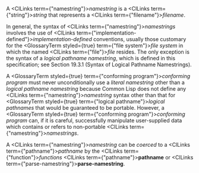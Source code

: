  



A <ClLinks  term={"namestring"}><i>namestring</i></ClLinks> is a <ClLinks  term={"string"}><i>string</i></ClLinks> that represents a <ClLinks  term={"filename"}><i>filename</i></ClLinks>. 



In general, the syntax of <ClLinks  term={"namestring"}><i>namestrings</i></ClLinks> involves the use of <ClLinks  term={"implementation-defined"}><i>implementation-defined</i></ClLinks> conventions, usually those customary for the <GlossaryTerm styled={true} term={"file system"}><i>file system</i></GlossaryTerm> in which the named <ClLinks  term={"file"}><i>file</i></ClLinks> resides. The only exception is the syntax of a *logical pathname namestring*, which is defined in this specification; see Section 19.3.1 (Syntax of Logical Pathname Namestrings). 



A <GlossaryTerm styled={true} term={"conforming program"}><i>conforming program</i></GlossaryTerm> must never unconditionally use a *literal namestring* other than a *logical pathname namestring* because Common Lisp does not define any <ClLinks  term={"namestring"}><i>namestring</i></ClLinks> syntax other than that for <GlossaryTerm styled={true} term={"logical pathname"}><i>logical pathnames</i></GlossaryTerm> that would be guaranteed to be portable. However, a <GlossaryTerm styled={true} term={"conforming program"}><i>conforming program</i></GlossaryTerm> can, if it is careful, successfully manipulate user-supplied data which contains or refers to non-portable <ClLinks  term={"namestring"}><i>namestrings</i></ClLinks>. 



A <ClLinks  term={"namestring"}><i>namestring</i></ClLinks> can be *coerced* to a <ClLinks  term={"pathname"}><i>pathname</i></ClLinks> by the <ClLinks  term={"function"}><i>functions</i></ClLinks> <ClLinks  term={"pathname"}><b>pathname</b></ClLinks> or <ClLinks  term={"parse-namestring"}><b>parse-namestring</b></ClLinks>.
 
